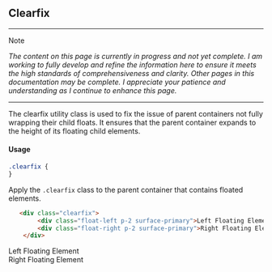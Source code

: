 ## Clearfix

---

> [!NOTE]
> _The content on this page is currently in progress and not yet complete. I am working to fully develop and refine the information here to ensure it meets the high standards of comprehensiveness and clarity. Other pages in this documentation may be complete. I appreciate your patience and understanding as I continue to enhance this page._

---

The clearfix utility class is used to fix the issue of parent containers not fully wrapping their child floats. It ensures that the parent container expands to the height of its floating child elements.

#### Usage

```scss
.clearfix {
}
```

Apply the `.clearfix` class to the parent container that contains floated elements.

```html
   <div class="clearfix">
        <div class="float-left p-2 surface-primary">Left Floating Element</div>
        <div class="float-right p-2 surface-primary">Right Floating Element</div>
    </div>
```

<div class="component-preview d-block">
    <div class="clearfix">
        <div class="float-left p-2 surface-primary">Left Floating Element</div>
        <div class="float-right p-2 surface-primary">Right Floating Element</div>
    </div>
</div>